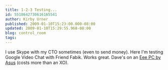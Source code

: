 ```yaml
---
title: 1-2-3 Testing...
id: 5518642730616165541
author: Kirby Urner
published: 2009-01-10T15:23:00.000-08:00
updated: 2009-01-10T15:29:55.968-08:00
blog: control_room
tags: 
---
```


[](https://blogger.googleusercontent.com/img/b/R29vZ2xl/AVvXsEgE8X0OdeoWxIw_I90VSILNacl-ScIiAMfRjeDezoeNGr9act0euK7xhEdVv4gnNsTAwGQTx8GLvuYSxyGhlh1UjW_J-WGHVCza2h0HGN_jZc-98qgShcqy3JKwtwXwdnn1AhpE/s1600-h/dave_chat.png)I use Skype with my CTO sometimes (even to send money).  Here I'm testing Google Video Chat with Friend Fabik.  Works great.  Dave's on an [Eee PC by Asus](http://www.flickr.com/photos/17157315@N00/3182547775/) (costs more than an XO).